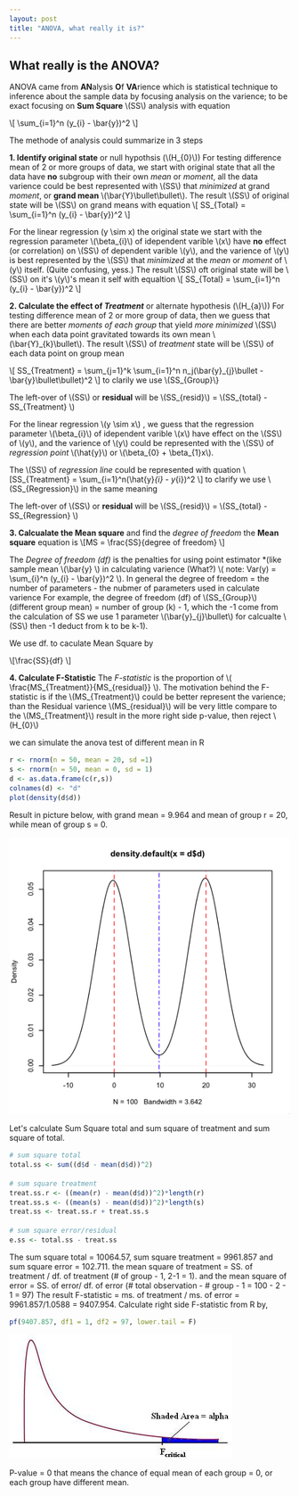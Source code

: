 ```yaml
---
layout: post
title: "ANOVA, what really it is?"
---
```


## What really is the ANOVA?

ANOVA came from **AN**alysis **O**f **VA**rience which is statistical technique to inference about the sample data by focusing analysis on the varience; to be exact focusing on **Sum Square** \\(SS\\) analysis with equation

\\[ \sum_{i=1}^n (y\_{i} - \bar{y})^2 \\]

The methode of analysis could summarize in 3 steps

**1. Identify original state** or null hypothsis (\\(H\_{0}\\))
  For testing difference mean of 2 or more groups of data, we start with original state that all the data have **no** subgroup with their own _mean_ or _moment_, all the data varience could be best represented with \\(SS\\) that _minimized_ at grand _moment_, or **grand mean** \\(\bar{Y}\bullet\bullet\\). The result \\(SS\\) of original state will be \\(SS\\) on grand means with equation 
  \\[ SS_{Total} = \sum_{i=1}^n (y\_{i} - \bar{y})^2 \\]
    
  For the linear regression \(y \sim x\) the original state we start with the regression parameter \\(\beta\_{i}\\) of idependent varible \\(x\\) have **no** effect (or correlation) on \\(SS\\) of dependent varible \\(y\\), and the varience of \\(y\\) is best represented by the \\(SS\\) that _minimized_ at the _mean_ or _moment_ of \\(y\\) itself. (Quite confusing, yess.) The result \\(SS\\) oft original state will be \\(SS\\) on it's \\(y\\)'s mean it self with equaltion
  \\[ SS_{Total} = \sum_{i=1}^n (y\_{i} - \bar{y})^2 \\] 

**2. Calculate the effect of _Treatment_** or alternate hypothesis (\\(H\_{a}\\))
  For testing difference mean of 2 or more group of data, then we guess that there are better _moments of each group_ that yield _more minimized_ \\(SS\\) when each data point gravitated towards its own mean \\(\bar{Y}_{k}\bullet\\). The result \\(SS\\) of _treatment_ state will be \\(SS\\) of each data point on group mean 
  
  \\[ SS_{Treatment} = \sum_{j=1}^k \sum_{i=1}^n n_j(\bar{y}\_{j}\bullet - \bar{y}\bullet\bullet)^2 \\] to clarily we use \\(SS_{Group}\\}
  
  The left-over of \\(SS\\) or **residual** will be \\(SS_{resid}\\) = \\(SS_{total} - SS_{Treatment} \\)
    
  For the linear regression \\(y \sim x\\) , we guess that the regression parameter \\(\beta\_{i}\\) of idependent varible \\(x\\) have effect on the \\(SS\\) of \\(y\\), and the varience of \\(y\\) could be represented with the \\(SS\\) of _regression point_ \\(\hat{y}\\) or \\(\beta_{0} + \beta_{1}x\\).
  
  The \\(SS\\) of _regression line_ could be represented with quation
  \\[SS_{Treatment} = \sum_{i=1}^n(\hat{y}_{i} - y_{i})^2 \\] to clarify we use \\(SS_{Regression}\\) in the same meaning
  
  The left-over of \\(SS\\) or **residual** will be \\(SS_{resid}\\) = \\(SS_{total} - SS_{Regression} \\)

**3. Calcualate the Mean square** and find the _degree of freedom_
  the **Mean square** equation is
  \\[MS = \frac{SS}{degree of freedom} \\]
  
  The _Degree of freedom (df)_ is the penalties for using point estimator *(like sample mean \\(\bar{y} \\) in calculating varience (What?) \\( note: Var(y) = \sum_{i}^n (y\_{i} - \bar{y})^2 \\). In general the degree of freedom = the number of parameters - the nubmer of parameters used in calculate varience
  For example, the degree of freedom (df) of \\(SS_{Group}\\) (different group mean) = number of group (k) - 1, which the -1 come from the calculation of SS we use 1 parameter \\(\bar{y}_{j}\bullet\\) for calcualte \\(SS\\) then -1 deduct from k to be k-1).
  
  We use df. to caculate Mean Square by
  
  \\[\frac{SS}{df} \\]

**4. Calculate F-Statistic**
  The _F-statistic_ is the proportion of \\( \frac{MS_{Treatment}}{MS_{residual}} \\). The motivation behind the F-statistic is if the \\(MS_{Treatment}\\) could be better represent the varience; than the Residual varience \\(MS_{residual}\\) will be very little compare to the \\(MS_{Treatment}\\) result in the more right side p-value, then reject \\(H_{0}\\)


  we can simulate the anova test of different mean in R
  
```r
r <- rnorm(n = 50, mean = 20, sd =1)
s <- rnorm(n = 50, mean = 0, sd = 1)
d <- as.data.frame(c(r,s))
colnames(d) <- "d"
plot(density(d$d))    
```
  Result in picture below, with grand mean = 9.964 and mean of group r = 20, while mean of group s = 0.
  
![anova pic](../images/Anova-1.png)

  Let's calculate Sum Square total and sum square of treatment and sum square of total.
  
```r
# sum square total
total.ss <- sum((d$d - mean(d$d))^2)

# sum square treatment
treat.ss.r <- ((mean(r) - mean(d$d))^2)*length(r)
treat.ss.s <- ((mean(s) - mean(d$d))^2)*length(s)
treat.ss <- treat.ss.r + treat.ss.s

# sum square error/residual
e.ss <- total.ss - treat.ss
```
  The sum square total = 10064.57, sum square treatment = 9961.857 and sum square error = 102.711. the mean square of treatment = SS. of treatment / df. of treatment (# of group - 1, 2-1 = 1). and the mean square of error = SS. of error/ df. of error (# total observation -  # group - 1 = 100 - 2 - 1 = 97)
  The result F-statistic = ms. of treatment / ms. of error = 9961.857/1.0588 = 9407.954. Calculate right side F-statistic from R by,
  
```r
pf(9407.857, df1 = 1, df2 = 97, lower.tail = F)
```

![F statistic pic](../images/f-table.jpg)

  P-value = 0 that means the chance of equal mean of each group = 0, or each group have different mean.
